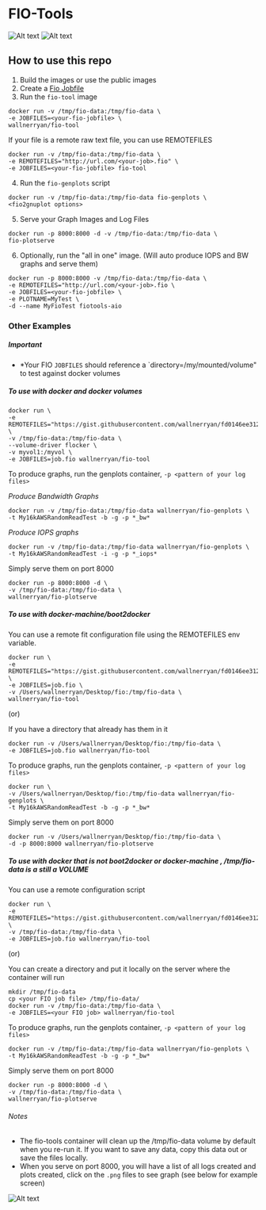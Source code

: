 # FIO-Tools

![Alt text](http://i.imgur.com/3oFD3XP.png "Plot Example")
![Alt text](http://i.imgur.com/5vUItaO.png "Plot Example")

## How to use this repo

1. Build the images or use the public images
2. Create a [Fio Jobfile](http://www.bluestop.org/fio/HOWTO.txt)
3. Run the `fio-tool` image

  ```
  docker run -v /tmp/fio-data:/tmp/fio-data \
  -e JOBFILES=<your-fio-jobfile> \
  wallnerryan/fio-tool
  ```
If your file is a remote raw text file, you can use REMOTEFILES 

  ```
  docker run -v /tmp/fio-data:/tmp/fio-data \
  -e REMOTEFILES="http://url.com/<your-job>.fio" \
  -e JOBFILES=<your-fio-jobfile> fio-tool
  ```
4. Run the `fio-genplots` script

  ```
  docker run -v /tmp/fio-data:/tmp/fio-data fio-genplots \
  <fio2gnuplot options>
  ```
5. Serve your Graph Images and Log Files

  ```
  docker run -p 8000:8000 -d -v /tmp/fio-data:/tmp/fio-data \
  fio-plotserve
  ```
6. Optionally, run the "all in one" image. (Will auto produce IOPS and BW graphs and serve them)

  ```
  docker run -p 8000:8000 -v /tmp/fio-data:/tmp/fio-data \
  -e REMOTEFILES="http://url.com/<your-job>.fio \
  -e JOBFILES=<your-fio-jobfile> \
  -e PLOTNAME=MyTest \
  -d --name MyFioTest fiotools-aio
  ```

### Other Examples

##### *Important*
- *Your FIO `JOBFILES` should reference a `directory=/my/mounted/volume" to test against docker volumes

##### To use with docker and docker volumes 
```
docker run \
-e REMOTEFILES="https://gist.githubusercontent.com/wallnerryan/fd0146ee3122278d7b5f/raw/cdd8de476abbecb5fb5c56239ab9b6eb3cec3ed5/job.fio" \
-v /tmp/fio-data:/tmp/fio-data \
--volume-driver flocker \
-v myvol1:/myvol \
-e JOBFILES=job.fio wallnerryan/fio-tool
```

To produce graphs, run the genplots container, `-p <pattern of your log files>`

*Produce Bandwidth Graphs*
```
docker run -v /tmp/fio-data:/tmp/fio-data wallnerryan/fio-genplots \
-t My16kAWSRandomReadTest -b -g -p *_bw*
```

*Produce IOPS graphs*
```
docker run -v /tmp/fio-data:/tmp/fio-data wallnerryan/fio-genplots \
-t My16kAWSRandomReadTest -i -g -p *_iops*
```

Simply serve them on port 8000
```
docker run -p 8000:8000 -d \
-v /tmp/fio-data:/tmp/fio-data \
wallnerryan/fio-plotserve
```

##### To use with docker-machine/boot2docker

You can use a remote fit configuration file using the REMOTEFILES env variable.
```
docker run \
-e REMOTEFILES="https://gist.githubusercontent.com/wallnerryan/fd0146ee3122278d7b5f/raw/d089b6321746fe2928ce3f89fe64b437d1f669df/job.fio" \
-e JOBFILES=job.fio \
-v /Users/wallnerryan/Desktop/fio:/tmp/fio-data \
wallnerryan/fio-tool
```

(or)

If you have a directory that already has them in it
```
docker run -v /Users/wallnerryan/Desktop/fio:/tmp/fio-data \
-e JOBFILES=job.fio wallnerryan/fio-tool
```

To produce graphs, run the genplots container, `-p <pattern of your log files>`
```
docker run \
-v /Users/wallnerryan/Desktop/fio:/tmp/fio-data wallnerryan/fio-genplots \
-t My16kAWSRandomReadTest -b -g -p *_bw*
```

Simply serve them on port 8000
```
docker run -v /Users/wallnerryan/Desktop/fio:/tmp/fio-data \
-d -p 8000:8000 wallnerryan/fio-plotserve
```

#####  To use with docker that is *not* boot2docker or docker-machine , /tmp/fio-data is a still a VOLUME

You can use a remote configuration script
```
docker run \
-e REMOTEFILES="https://gist.githubusercontent.com/wallnerryan/fd0146ee3122278d7b5f/raw/2eb7d0ae9b77fa5a93662fe8088df2d83fff9ab2/job.fio" \
-v /tmp/fio-data:/tmp/fio-data \
-e JOBFILES=job.fio wallnerryan/fio-tool
```
(or)

You can create a directory and put it locally on the server where the container will run
```
mkdir /tmp/fio-data
cp <your FIO job file> /tmp/fio-data/
docker run -v /tmp/fio-data:/tmp/fio-data \
-e JOBFILES=<your FIO job> wallnerryan/fio-tool
```

To produce graphs, run the genplots container, `-p <pattern of your log files>`
```
docker run -v /tmp/fio-data:/tmp/fio-data wallnerryan/fio-genplots \
-t My16kAWSRandomReadTest -b -g -p *_bw*
```

Simply serve them on port 8000
```
docker run -p 8000:8000 -d \
-v /tmp/fio-data:/tmp/fio-data \
wallnerryan/fio-plotserve
```

###### Notes

- The fio-tools container will clean up the /tmp/fio-data volume by default when you re-run it. If you want to save any data, copy this data out or save the files locally.
- When you serve on port 8000, you will have a list of all logs created and plots created, click on the `.png` files to see graph (see below for example screen)


![Alt text](http://i.imgur.com/nksQkZi.png "Served Files")
